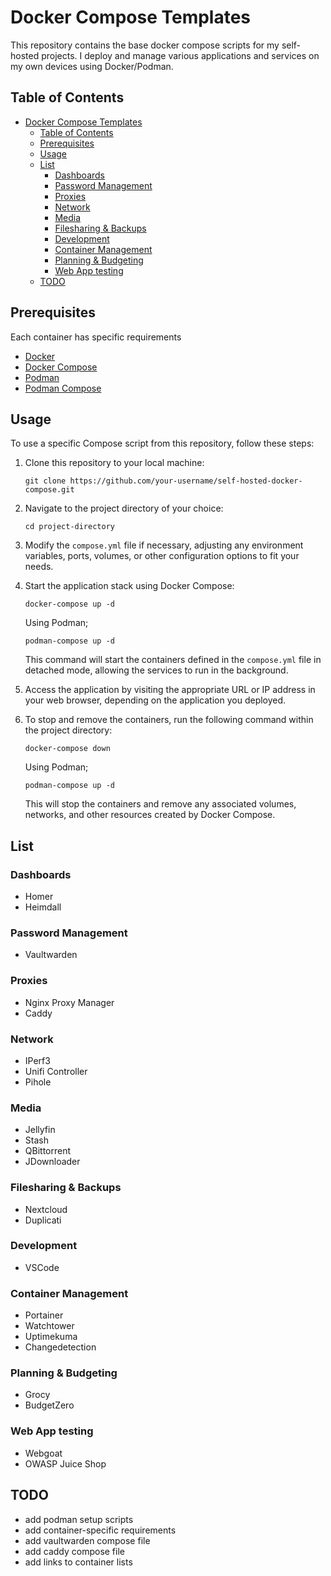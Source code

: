 # Docker Compose Templates

This repository contains the base docker compose scripts for my self-hosted projects. I deploy and manage various applications and services on my own devices using Docker/Podman.

## Table of Contents

- [Docker Compose Templates](#docker-compose-templates)
  - [Table of Contents](#table-of-contents)
  - [Prerequisites](#prerequisites)
  - [Usage](#usage)
  - [List](#list)
    - [Dashboards](#dashboards)
    - [Password Management](#password-management)
    - [Proxies](#proxies)
    - [Network](#network)
    - [Media](#media)
    - [Filesharing \& Backups](#filesharing--backups)
    - [Development](#development)
    - [Container Management](#container-management)
    - [Planning \& Budgeting](#planning--budgeting)
    - [Web App testing](#web-app-testing)
  - [TODO](#todo)

## Prerequisites

Each container has specific requirements

- [Docker](https://docs.docker.com/get-docker/)
- [Docker Compose](https://docs.docker.com/compose/install/)
- [Podman](https://podman-desktop.io/)
- [Podman Compose](https://github.com/containers/podman-compose#installation)

## Usage

To use a specific Compose script from this repository, follow these steps:

1. Clone this repository to your local machine:

   ```
   git clone https://github.com/your-username/self-hosted-docker-compose.git
   ```

2. Navigate to the project directory of your choice:

   ```
   cd project-directory
   ```

3. Modify the `compose.yml` file if necessary, adjusting any environment variables, ports, volumes, or other configuration options to fit your needs.

4. Start the application stack using Docker Compose:

   ```
   docker-compose up -d
   ```

   Using Podman;

   ```
   podman-compose up -d
   ```

   This command will start the containers defined in the `compose.yml` file in detached mode, allowing the services to run in the background.

5. Access the application by visiting the appropriate URL or IP address in your web browser, depending on the application you deployed.

6. To stop and remove the containers, run the following command within the project directory:

   ```
   docker-compose down
   ```

   Using Podman;

   ```
   podman-compose up -d
   ```

   This will stop the containers and remove any associated volumes, networks, and other resources created by Docker Compose.

<!-- ## License -->

## List

### Dashboards

- Homer
- Heimdall

### Password Management

- Vaultwarden

### Proxies

- Nginx Proxy Manager
- Caddy

### Network

- IPerf3
- Unifi Controller
- Pihole

### Media

- Jellyfin
- Stash
- QBittorrent
- JDownloader

### Filesharing & Backups

- Nextcloud
- Duplicati

### Development

- VSCode

### Container Management

- Portainer
- Watchtower
- Uptimekuma
- Changedetection

### Planning & Budgeting

- Grocy
- BudgetZero

### Web App testing

- Webgoat
- OWASP Juice Shop

## TODO

- add podman setup scripts
- add container-specific requirements
- add vaultwarden compose file
- add caddy compose file
- add links to container lists
